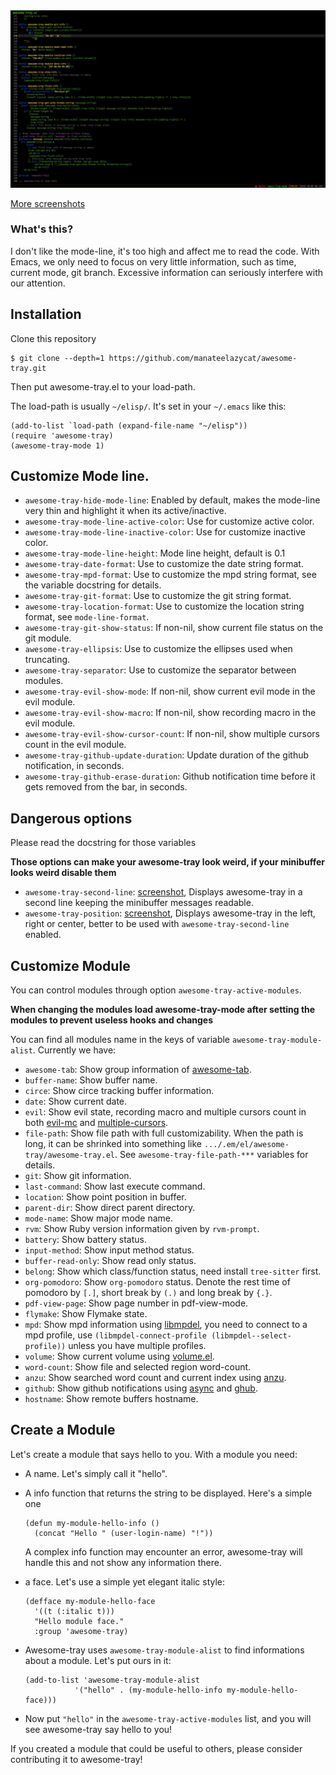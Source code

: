 <img src="./screenshots/screenshot.png">

[More screenshots](./screenshots/README.md)

### What's this?
I don't like the mode-line, it's too high and affect me to read the code.
With Emacs, we only need to focus on very little information, such as time, current mode, git branch.
Excessive information can seriously interfere with our attention.

## Installation
Clone this repository

```console
$ git clone --depth=1 https://github.com/manateelazycat/awesome-tray.git
```

Then put awesome-tray.el to your load-path.

The load-path is usually `~/elisp/`. It's set in your `~/.emacs` like this:

```Elisp
(add-to-list `load-path (expand-file-name "~/elisp"))
(require 'awesome-tray)
(awesome-tray-mode 1)
```

## Customize Mode line.

- `awesome-tray-hide-mode-line`: Enabled by default, makes the mode-line very thin and highlight it when its active/inactive. 
- `awesome-tray-mode-line-active-color`: Use for customize active color.
- `awesome-tray-mode-line-inactive-color`: Use for customize inactive color.
- `awesome-tray-mode-line-height`: Mode line height, default is 0.1
- `awesome-tray-date-format`: Use to customize the date string format.
- `awesome-tray-mpd-format`: Use to customize the mpd string format, see the variable docstring for details.
- `awesome-tray-git-format`: Use to customize the git string format.
- `awesome-tray-location-format`: Use to customize the location string format, see `mode-line-format`.
- `awesome-tray-git-show-status`: If non-nil, show current file status on the git module.
- `awesome-tray-ellipsis`: Use to customize the ellipses used when truncating.
- `awesome-tray-separator`: Use to customize the separator between modules.
- `awesome-tray-evil-show-mode`: If non-nil, show current evil mode in the evil module.
- `awesome-tray-evil-show-macro`: If non-nil, show recording macro in the evil module.
- `awesome-tray-evil-show-cursor-count`: If non-nil, show multiple cursors count in the evil module.
- `awesome-tray-github-update-duration`: Update duration of the github notification, in seconds.
- `awesome-tray-github-erase-duration`: Github notification time before it gets removed from the bar, in seconds.

## Dangerous options
Please read the docstring for those variables

**Those options can make your awesome-tray look weird, if your minibuffer looks weird disable them**

- `awesome-tray-second-line`: [screenshot](./screenshots/screenshot2.png), Displays awesome-tray in a second line keeping the minibuffer messages readable.
- `awesome-tray-position`: [screenshot](./screenshots/centered.png), Displays awesome-tray in the left, right or center, better to be used with `awesome-tray-second-line` enabled.

## Customize Module
You can control modules through option ```awesome-tray-active-modules```.

**When changing the modules load awesome-tray-mode after setting the modules to prevent useless hooks and changes**

You can find all modules name in the keys of variable ```awesome-tray-module-alist```. Currently we have:

- `awesome-tab`: Show group information of [awesome-tab](https://github.com/manateelazycat/awesome-tab).
- `buffer-name`: Show buffer name.
- `circe`: Show circe tracking buffer information.
- `date`: Show current date.
- `evil`: Show evil state, recording macro and multiple cursors count in both [evil-mc](https://github.com/gabesoft/evil-mc) and [multiple-cursors](https://github.com/magnars/multiple-cursors.el).
- `file-path`: Show file path with full customizability. When the path is long, it can be shrinked into something like `.../.em/el/awesome-tray/awesome-tray.el`. See `awesome-tray-file-path-***` variables for details.
- `git`: Show git information.
- `last-command`: Show last execute command.
- `location`: Show point position in buffer.
- `parent-dir`: Show direct parent directory.
- `mode-name`: Show major mode name.
- `rvm`: Show Ruby version information given by `rvm-prompt`.
- `battery`: Show battery status.
- `input-method`: Show input method status.
- `buffer-read-only`: Show read only status.
- `belong`: Show which class/function status, need install `tree-sitter` first.
- `org-pomodoro`: Show `org-pomodoro` status. Denote the rest time of pomodoro by `[.]`, short break by `(.)` and long break by `{.}`.
- `pdf-view-page`: Show page number in pdf-view-mode.
- `flymake`: Show Flymake state.
- `mpd`: Show mpd information using [libmpdel](https://github.com/mpdel/libmpdel), you need to connect to a mpd profile, use `(libmpdel-connect-profile (libmpdel--select-profile))` unless you have multiple profiles.
- `volume`: Show current volume using [volume.el](https://github.com/dbrock/volume.el).
- `word-count`: Show file and selected region word-count.
- `anzu`: Show searched word count and current index using [anzu](https://github.com/emacsorphanage/anzu).
- `github`: Show github notifications using [async](https://github.com/jwiegley/emacs-async) and [ghub](https://github.com/magit/ghub).
- `hostname`: Show remote buffers hostname.

## Create a Module
Let's create a module that says hello to you. With a module you need:

- A name. Let's simply call it "hello".

- A info function that returns the string to be displayed. Here's a simple one

  ``` emacs-lisp
  (defun my-module-hello-info ()
    (concat "Hello " (user-login-name) "!"))
  ```

  A complex info function may encounter an error, awesome-tray will handle this and not show any information there.

- a face. Let's use a simple yet elegant italic style:

  ``` emacs-lisp
  (defface my-module-hello-face
    '((t (:italic t)))
    "Hello module face."
    :group 'awesome-tray)
  ```

- Awesome-tray uses `awesome-tray-module-alist` to find informations about a module. Let's put ours in it:

  ``` emacs-lisp
  (add-to-list 'awesome-tray-module-alist
             '("hello" . (my-module-hello-info my-module-hello-face)))
  ```

- Now put `"hello"` in the `awesome-tray-active-modules` list, and you will see awesome-tray say hello to you!

If you created a module that could be useful to others, please consider contributing it to awesome-tray!

